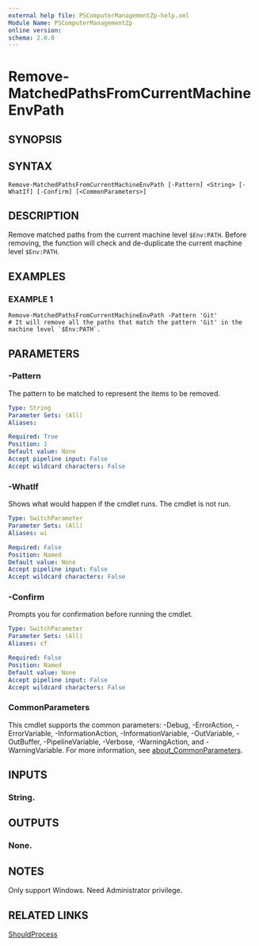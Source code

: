 ```yaml
---
external help file: PSComputerManagementZp-help.xml
Module Name: PSComputerManagementZp
online version:
schema: 2.0.0
---
```


# Remove-MatchedPathsFromCurrentMachineEnvPath

## SYNOPSIS

## SYNTAX

```
Remove-MatchedPathsFromCurrentMachineEnvPath [-Pattern] <String> [-WhatIf] [-Confirm] [<CommonParameters>]
```

## DESCRIPTION
Remove matched paths from the current machine level `$Env:PATH`.
Before removing, the function will check and de-duplicate the current machine level `$Env:PATH`.

## EXAMPLES

### EXAMPLE 1
```
Remove-MatchedPathsFromCurrentMachineEnvPath -Pattern 'Git'
# It will remove all the paths that match the pattern 'Git' in the machine level `$Env:PATH`.
```

## PARAMETERS

### -Pattern
The pattern to be matched to represent the items to be removed.

```yaml
Type: String
Parameter Sets: (All)
Aliases:

Required: True
Position: 1
Default value: None
Accept pipeline input: False
Accept wildcard characters: False
```

### -WhatIf
Shows what would happen if the cmdlet runs.
The cmdlet is not run.

```yaml
Type: SwitchParameter
Parameter Sets: (All)
Aliases: wi

Required: False
Position: Named
Default value: None
Accept pipeline input: False
Accept wildcard characters: False
```

### -Confirm
Prompts you for confirmation before running the cmdlet.

```yaml
Type: SwitchParameter
Parameter Sets: (All)
Aliases: cf

Required: False
Position: Named
Default value: None
Accept pipeline input: False
Accept wildcard characters: False
```

### CommonParameters
This cmdlet supports the common parameters: -Debug, -ErrorAction, -ErrorVariable, -InformationAction, -InformationVariable, -OutVariable, -OutBuffer, -PipelineVariable, -Verbose, -WarningAction, and -WarningVariable. For more information, see [about_CommonParameters](http://go.microsoft.com/fwlink/?LinkID=113216).

## INPUTS

### String.
## OUTPUTS

### None.
## NOTES
Only support Windows.
Need Administrator privilege.

## RELATED LINKS

[ShouldProcess](https://learn.microsoft.com/zh-cn/powershell/scripting/learn/deep-dives/everything-about-shouldprocess?view=powershell-7.3)



